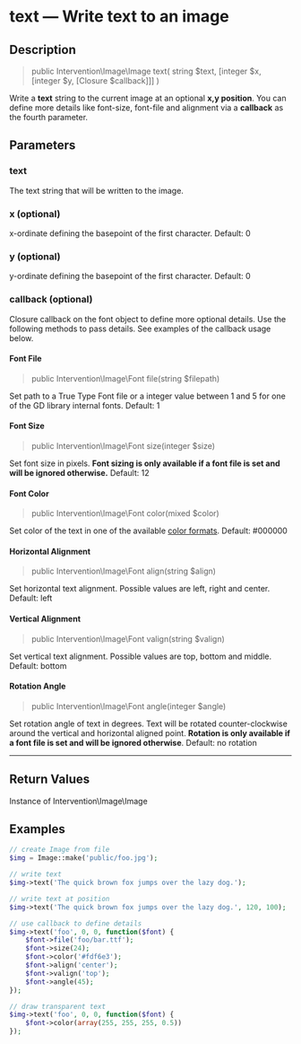 # text — Write text to an image

## Description

> public Intervention\Image\Image text( string $text, [integer $x, [integer $y, [Closure $callback]]] )

Write a **text** string to the current image at an optional **x,y position**. You can define more details like font-size, font-file and alignment via a **callback** as the fourth parameter.


## Parameters

### text
The text string that will be written to the image.

### x (optional)
x-ordinate defining the basepoint of the first character. Default: 0

### y (optional)
y-ordinate defining the basepoint of the first character. Default: 0

### callback (optional)
Closure callback on the font object to define more optional details. Use the following methods to pass details. See examples of the callback usage below.

#### Font File

> public Intervention\Image\Font file(string $filepath)

Set path to a True Type Font file or a integer value between 1 and 5 for one of the GD library internal fonts. Default: 1

#### Font Size

> public Intervention\Image\Font size(integer $size)

Set font size in pixels. **Font sizing is only available if a font file is set and will be ignored otherwise.** Default: 12

#### Font Color

> public Intervention\Image\Font color(mixed $color)

Set color of the text in one of the available [color formats](/getting_started/formats). Default: #000000

#### Horizontal Alignment

> public Intervention\Image\Font align(string $align)

Set horizontal text alignment. Possible values are left, right and center. Default: left

#### Vertical Alignment

> public Intervention\Image\Font valign(string $valign)

Set vertical text alignment. Possible values are top, bottom and middle. Default: bottom

#### Rotation Angle

> public Intervention\Image\Font angle(integer $angle)

Set rotation angle of text in degrees. Text will be rotated counter-clockwise around the vertical and horizontal aligned point. **Rotation is only available if a font file is set and will be ignored otherwise**. Default: no rotation

---

## Return Values
Instance of Intervention\Image\Image

<a name="examples"></a>

## Examples

```php
// create Image from file
$img = Image::make('public/foo.jpg');

// write text
$img->text('The quick brown fox jumps over the lazy dog.');

// write text at position
$img->text('The quick brown fox jumps over the lazy dog.', 120, 100);

// use callback to define details
$img->text('foo', 0, 0, function($font) {
    $font->file('foo/bar.ttf');
    $font->size(24);
    $font->color('#fdf6e3');
    $font->align('center');
    $font->valign('top');
    $font->angle(45);
});

// draw transparent text
$img->text('foo', 0, 0, function($font) {
    $font->color(array(255, 255, 255, 0.5))
});
```
